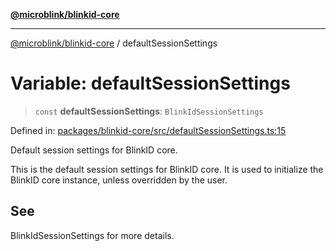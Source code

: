 [**@microblink/blinkid-core**](../README.md)

---

[@microblink/blinkid-core](../README.md) / defaultSessionSettings

# Variable: defaultSessionSettings

> `const` **defaultSessionSettings**: `BlinkIdSessionSettings`

Defined in: [packages/blinkid-core/src/defaultSessionSettings.ts:15](https://github.com/BlinkID/blinkid-web/blob/main/packages/blinkid-core/src/defaultSessionSettings.ts)

Default session settings for BlinkID core.

This is the default session settings for BlinkID core.
It is used to initialize the BlinkID core instance, unless overridden by the user.

## See

BlinkIdSessionSettings for more details.
